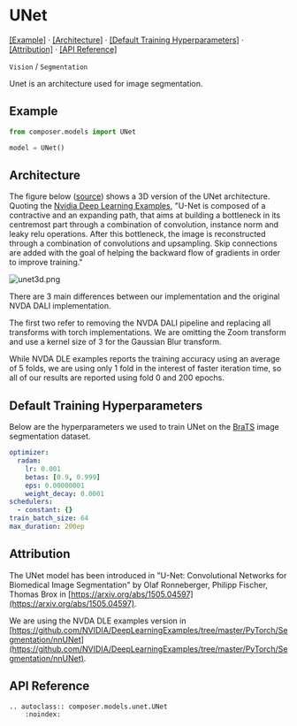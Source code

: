 # UNet
[\[Example\]](#example) &middot; [\[Architecture\]](#architecture) &middot; [\[Default Training Hyperparameters\]](#default-training-hyperparameters) &middot; [\[Attribution\]](#attribution) &middot; [\[API Reference\]](#api-reference)

`Vision` / `Segmentation`

Unet is an architecture used for image segmentation.

## Example

```python
from composer.models import UNet

model = UNet()
```

## Architecture

The figure below ([source](https://github.com/NVIDIA/DeepLearningExamples/tree/master/PyTorch/Segmentation/nnUNet)) shows a 3D version of the UNet architecture. Quoting the [Nvidia Deep Learning Examples](https://github.com/NVIDIA/DeepLearningExamples/tree/master/PyTorch/Segmentation/nnUNet), "U-Net is composed of a contractive and an expanding path, that aims at building a bottleneck in its centremost part through a combination of convolution, instance norm and leaky relu operations. After this bottleneck, the image is reconstructed through a combination of convolutions and upsampling. Skip connections are added with the goal of helping the backward flow of gradients in order to improve training."

![unet3d.png](https://storage.googleapis.com/docs.mosaicml.com/images/models/unet3d.png)


There are 3 main differences between our implementation and the original NVDA DALI implementation.

The first two refer to removing the NVDA DALI pipeline and replacing all transforms with torch implementations. We are omitting the Zoom transform and use a kernel size of 3 for the Gaussian Blur transform.

While NVDA DLE examples reports the training accuracy using an average of 5 folds, we are using only 1 fold in the interest of faster iteration time, so all of our results are reported using fold 0 and 200 epochs.


## Default Training Hyperparameters

Below are the hyperparameters we used to train UNet on the [BraTS](http://braintumorsegmentation.org) image segmentation dataset.

```yaml
optimizer:
  radam:
    lr: 0.001
    betas: [0.9, 0.999]
    eps: 0.00000001
    weight_decay: 0.0001
schedulers:
  - constant: {}
train_batch_size: 64
max_duration: 200ep
```


## Attribution

The UNet model has been introduced in "U-Net: Convolutional Networks for Biomedical Image Segmentation" by Olaf Ronneberger, Philipp Fischer, Thomas Brox in [https://arxiv.org/abs/1505.04597](https://arxiv.org/abs/1505.04597).

We are using the NVDA DLE examples version in
[https://github.com/NVIDIA/DeepLearningExamples/tree/master/PyTorch/Segmentation/nnUNet](https://github.com/NVIDIA/DeepLearningExamples/tree/master/PyTorch/Segmentation/nnUNet).

## API Reference

```{eval-rst}
.. autoclass:: composer.models.unet.UNet
    :noindex:
```